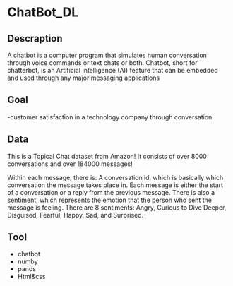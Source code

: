 # ChatBot_DL




## Descraption
A chatbot is a computer program that simulates human conversation through voice commands or text chats or both. Chatbot, short for chatterbot, is an Artificial Intelligence (AI) feature that can be embedded and used through any major messaging applications


## Goal

-customer satisfaction in a technology company through conversation

## Data

This is a Topical Chat dataset from Amazon! It consists of over 8000 conversations and over 184000 messages!

Within each message, there is: A conversation id, which is basically which conversation the message takes place in. Each message is either the start of a conversation or a reply from the previous message. There is also a sentiment, which represents the emotion that the person who sent the message is feeling. There are 8 sentiments: Angry, Curious to Dive Deeper, Disguised, Fearful, Happy, Sad, and Surprised.

## Tool

- chatbot 
- numby
- pands
- Html&css

